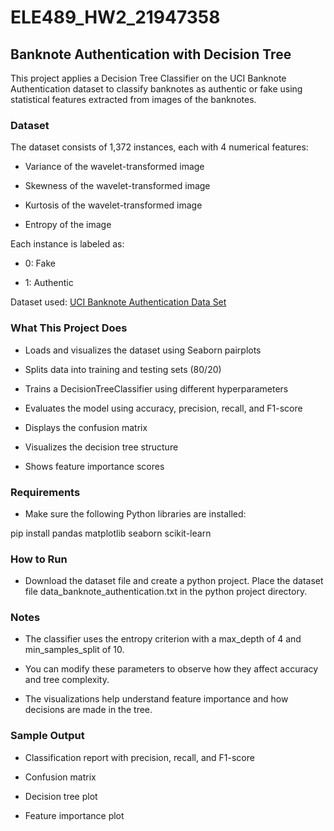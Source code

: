 # ELE489_HW2_21947358

## Banknote Authentication with Decision Tree
This project applies a Decision Tree Classifier on the UCI Banknote Authentication dataset to classify banknotes as authentic or fake using statistical features extracted from images of the banknotes.

### Dataset
 
The dataset consists of 1,372 instances, each with 4 numerical features:

- Variance of the wavelet-transformed image

- Skewness of the wavelet-transformed image

- Kurtosis of the wavelet-transformed image

- Entropy of the image

Each instance is labeled as:

- 0: Fake

- 1: Authentic

Dataset used: [UCI Banknote Authentication Data Set](https://archive.ics.uci.edu/dataset/267/banknote+authentication)



### What This Project Does
- Loads and visualizes the dataset using Seaborn pairplots

- Splits data into training and testing sets (80/20)

- Trains a DecisionTreeClassifier using different hyperparameters

- Evaluates the model using accuracy, precision, recall, and F1-score

- Displays the confusion matrix

- Visualizes the decision tree structure

- Shows feature importance scores




### Requirements
- Make sure the following Python libraries are installed:

pip install pandas matplotlib seaborn scikit-learn




### How to Run

- Download the dataset file and create a python project. Place the dataset file data_banknote_authentication.txt in the python project directory. 


### Notes
- The classifier uses the entropy criterion with a max_depth of 4 and min_samples_split of 10.

- You can modify these parameters to observe how they affect accuracy and tree complexity.

- The visualizations help understand feature importance and how decisions are made in the tree.



### Sample Output
- Classification report with precision, recall, and F1-score

- Confusion matrix

- Decision tree plot

- Feature importance plot













